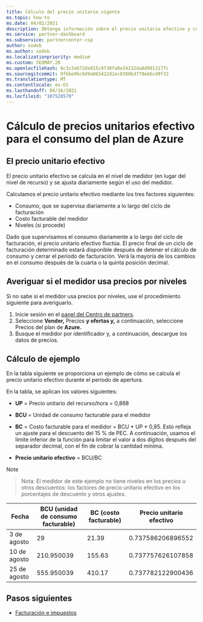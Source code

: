 ```yaml
---
title: Cálculo del precio unitario vigente
ms.topic: how-to
ms.date: 04/02/2021
description: Obtenga información sobre el precio unitario efectivo y cómo se calcula. En este artículo también se incluye un cálculo de ejemplo.
ms.service: partner-dashboard
ms.subservice: partnercenter-csp
author: sodeb
ms.author: sodeb
ms.localizationpriority: medium
ms.custom: SEOMAY.20
ms.openlocfilehash: 6c3c3a672de015c9f38fa0e34232da8d9913177c
ms.sourcegitcommit: 9f6be9bc8d9a065422d1ec8388bd770eb6cd9f33
ms.translationtype: MT
ms.contentlocale: es-ES
ms.lasthandoff: 04/16/2021
ms.locfileid: "107528570"
---
```

# <a name="effective-unit-price-calculation-for-azure-plan-consumption"></a>Cálculo de precios unitarios efectivo para el consumo del plan de Azure

## <a name="the-effective-unit-price"></a>El precio unitario efectivo

El precio unitario efectivo se calcula en el nivel de medidor (en lugar del nivel de recurso) y se ajusta diariamente según el uso del medidor.

Calculamos el precio unitario efectivo mediante los tres factores siguientes:

- Consumo, que se supervisa diariamente a lo largo del ciclo de facturación
- Costo facturable del medidor
- Niveles (si procede)

Dado que supervisamos el consumo diariamente a lo largo del ciclo de facturación, el precio unitario efectivo fluctúa. El precio final de un ciclo de facturación determinado estará disponible después de detener el cálculo de consumo y cerrar el período de facturación. Verá la mayoría de los cambios en el consumo después de la cuarta o la quinta posición decimal.

## <a name="find-out-whether-your-meter-uses-tiered-pricing"></a>Averiguar si el medidor usa precios por niveles

Si no sabe si el medidor usa precios por niveles, use el procedimiento siguiente para averiguarlo. 

1. Inicie sesión en el [panel del Centro de partners](https://partner.microsoft.com/dashboard/).
2. Seleccione **Vender,** Precios **y ofertas y,** a continuación, seleccione Precios del plan de **Azure.**
3. Busque el medidor por identificador y, a continuación, descargue los datos de precios. 

## <a name="sample-calculation"></a>Cálculo de ejemplo

En la tabla siguiente se proporciona un ejemplo de cómo se calcula el precio unitario efectivo durante el período de apertura.

En la tabla, se aplican los valores siguientes: 

- **UP** = Precio unitario del recurso/hora = 0,868

- **BCU** = Unidad de consumo facturable para el medidor

- **BC** = Costo facturable para el medidor = BCU * UP * 0,85. Esto refleja un ajuste para el descuento del 15 % de PEC. A continuación, usamos el límite inferior de la función para limitar el valor a dos dígitos después del separador decimal, con el fin de cobrar la cantidad mínima. 

- **Precio unitario efectivo** = BCU/BC

>[!NOTE]

>Nota: El medidor de este ejemplo no tiene niveles en los precios u otros descuentos: los factores de precio unitario efectivo en los porcentajes de descuento y otros ajustes.


| Fecha | BCU (unidad de consumo facturable) | BC (costo facturable) | Precio unitario efectivo |
| ------ | ----------- | ----------- | ----------- |  
| 3 de agosto | 29 | 21.39 | 0.737586206896552 |
| 10 de agosto | 210.950039 | 155.63 | 0.737757626107858 |
| 25 de agosto | 555.950039 | 410.17 | 0.737782122900436 |

## <a name="next-steps"></a>Pasos siguientes

- [Facturación e impuestos](billing.md)
